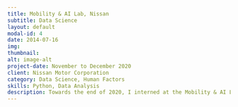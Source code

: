 ```yaml
---
title: Mobility & AI Lab, Nissan
subtitle: Data Science
layout: default
modal-id: 4
date: 2014-07-16
img: 
thumbnail:
alt: image-alt
project-date: November to December 2020
client: Nissan Motor Corporation
category: Data Science, Human Factors 
skills: Python, Data Analysis
description: Towards the end of 2020, I interned at the Mobility & AI Lab at Nissan Motors in Atsugi, Japan as a data scientist intern on the human factors group. I worked on analyzing a 3TB dataset consisting of pedestrian and vehicle trajectories at a road intersection. I performed data cleaning, programmed algorithms to compute parameters, and developed visualizations using seaborn in a jupyter notebook. I presented these results to different research teams and senior management at a quarterly meeting in Japanese. This work was for the ultimate goal of creating an AI model that uses the computed parameters to predict whether a driver will go or not go at an intersection. 
---
```

